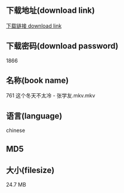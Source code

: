 ## 下载地址(download link)
[下载链接 download link](https://voluble-croquembouche-d321dc.netlify.app/?s=761+%E8%BF%99%E4%B8%AA%E5%86%AC%E5%A4%A9%E4%B8%8D%E5%A4%AA%E5%86%B7+-+%E5%BC%A0%E5%AD%A6%E5%8F%8B.mkv)

## 下载密码(download password)
1866

## 名称(book name)
761 这个冬天不太冷 - 张学友.mkv.mkv

## 语言(language)
chinese

## MD5


## 大小(filesize)
24.7 MB
